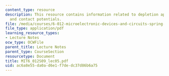 ```yaml
---
content_type: resource
description: This resource contains information related to depletion approximation
  and contact potentials.
file: /media/courses/6-012-microelectronic-devices-and-circuits-spring-2009/ac6a8e55da0ad6e1f7dedc37d86b6a75_MIT6_012S09_lec05.pdf
file_type: application/pdf
learning_resource_types:
- Lecture Notes
ocw_type: OCWFile
parent_title: Lecture Notes
parent_type: CourseSection
resourcetype: Document
title: MIT6_012S09_lec05.pdf
uid: ac6a8e55-da0a-d6e1-f7de-dc37d86b6a75
---
```

